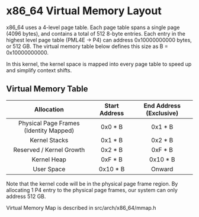 # x86_64 Virtual Memory Layout

x86_64 uses a 4-level page table. Each page table spans a single page (4096 bytes), and contains a total of 512 8-byte entries. Each entry in the highest level page table (PML4E -> P4) can address 0x10000000000 bytes, or 512 GB. The virtual memory table below defines this size as B = 0x10000000000.

In this kernel, the kernel space is mapped into every page table to speed up and simplify context shifts.

## Virtual Memory Table
| Allocation                              | Start Address | End Address (Exclusive) |
| :-------------------------------------: | :-----------:  | :---------------------: |
| Physical Page Frames (Identity Mapped)  | 0x0 * B        |    0x1 * B             |
| Kernel Stacks                           | 0x1 * B        |    0x2 * B             |
| Reserved / Kernel Growth                | 0x2 * B        |    0xF * B             |
| Kernel Heap                             | 0xF * B        |    0x10 * B            |
| User Space                              | 0x10 * B       |    Onward              |

Note that the kernel code will be in the physical page frame region. By allocating 1 P4 entry to the physical page frames, our system can only address 512 GB.

Virtual Memory Map is described in src/arch/x86_64/mmap.h